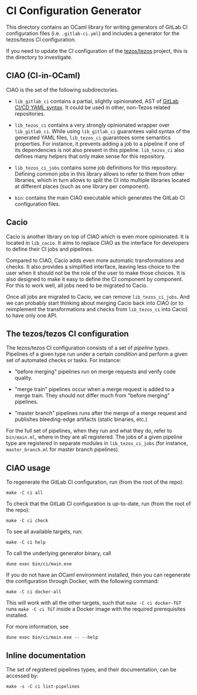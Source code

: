 # CI Configuration Generator

This directory contains an OCaml library for writing generators of
GitLab CI configuration files (i.e. `.gitlab-ci.yml`) and includes a
generator for the tezos/tezos CI configuration.

If you need to update the CI configuration of the
[tezos/tezos](https://gitlab.com/tezos/tezos) project, this is the
directory to investigate.

## CIAO (CI-in-OCaml)

CIAO is the set of the following subdirectories.

- `lib_gitlab_ci` contains a partial, slightly opinionated, AST of
  [GitLab CI/CD YAML syntax](https://docs.gitlab.com/ee/ci/yaml/).
  It could be used in other, non-Tezos related repositories.

- `lib_tezos_ci` contains a very strongly opinionated wrapper over `lib_gitlab_ci`.
  While using `lib_gitlab_ci` guarantees valid syntax of the generated YAML files,
  `lib_tezos_ci` guarantees some semantics properties.
  For instance, it prevents adding a job to a pipeline if one of its dependencies
  is not also present in this pipeline.
  `lib_tezos_ci` also defines many helpers that only make sense for this repository.

- `lib_tezos_ci_jobs` contains some job definitions for this repository.
  Defining common jobs in this library allows to refer to them from other libraries,
  which in turn allows to split the CI into multiple libraries located at different
  places (such as one library per component).

- `bin`: contains the main CIAO executable which generates the GitLab CI configuration files.

## Cacio

Cacio is another library on top of CIAO which is even more opinionated.
It is located in `lib_cacio`.
It aims to replace CIAO as the interface for developers to define their CI jobs and pipelines.

Compared to CIAO, Cacio adds even more automatic transformations and checks.
It also provides a simplified interface, leaving less choice to the user
when it should not be the role of the user to make those choices.
It is also designed to make it easy to define the CI component by component.
For this to work well, all jobs need to be migrated to Cacio.

Once all jobs are migrated to Cacio, we can remove `lib_tezos_ci_jobs`.
And we can probably start thinking about merging Cacio back into CIAO
(or to reimplement the transformations and checks from `lib_tezos_ci` into Cacio)
to have only one API.

## The tezos/tezos CI configuration

The tezos/tezos CI configuration consists of a set of *pipeline
types*.  Pipelines of a given type run under a certain *condition* and
perform a given set of automated checks or tasks. For instance:

- "before merging" pipelines run on merge requests and verify code quality.

- "merge train" pipelines occur when a merge request is added to a merge train.
  They should not differ much from "before merging" pipelines.

- "master branch" pipelines runs after the merge of a merge request
  and publishes bleeding-edge artifacts (static binaries, etc.)

For the full set of pipelines, when they run and what they do, refer
to `bin/main.ml`, where in they are all registered. The jobs of a
given pipeline type are registered in separate modules in `lib_tezos_ci_jobs`
(for instance, `master_branch.ml` for master branch pipelines).

## CIAO usage

To regenerate the GitLab CI configuration, run (from the root of the repo):

    make -C ci all

To check that the GitLab CI configuration is up-to-date, run (from the root of the repo):

    make -C ci check

To see all available targets, run:

    make -C ci help

To call the underlying generator binary, call

    dune exec bin/ci/main.exe

If you do not have an OCaml environment installed, then you can
regenerate the configuration through Docker, with the following
command:

    make -C ci docker-all

This will work with all the other targets, such that `make -C ci
docker-TGT` runs `make -C ci TGT` inside a Docker image with the
required prerequisites installed.

For more information, see

    dune exec bin/ci/main.exe -- --help

## Inline documentation

The set of registered pipelines types, and their documentation, can be
accessed by:

    make -s -C ci list-pipelines
